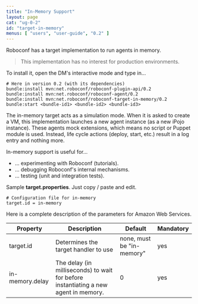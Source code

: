 ```yaml
---
title: "In-Memory Support"
layout: page
cat: "ug-0-2"
id: "target-in-memory"
menus: [ "users", "user-guide", "0.2" ]
---
```


Roboconf has a target implementation to run agents in memory.

> This implementation has no interest for production environments.

To install it, open the DM's interactive mode and type in...

```properties
# Here in version 0.2 (with its dependencies)
bundle:install mvn:net.roboconf/roboconf-plugin-api/0.2
bundle:install mvn:net.roboconf/roboconf-agent/0.2
bundle:install mvn:net.roboconf/roboconf-target-in-memory/0.2
bundle:start <bundle-id1> <bundle-id2> <bundle-id3>
```

The in-memory target acts as a simulation mode.
When it is asked to create a VM, this implementation launches a new agent instance (as a new
iPojo instance). These agents mock extensions, which means no script or Puppet module is used.
Instead, life cycle actions (deploy, start, etc.) result in a log entry and nothing more.

In-memory support is useful for...

* ... experimenting with Roboconf (tutorials).
* ... debugging Roboconf's internal mechanisms.
* ... testing (unit and integration tests).

Sample **target.properties**.
Just copy / paste and edit.

```properties
# Configuration file for in-memory
target.id = in-memory
```

Here is a complete description of the parameters for Amazon Web Services.

| Property | Description | Default | Mandatory
| --- | --- | --- | --- |
| target.id | Determines the target handler to use | none, must be "in-memory" | yes |
| in-memory.delay | The delay (in milliseconds) to wait for before instantiating a new agent in memory. | 0 | yes |
